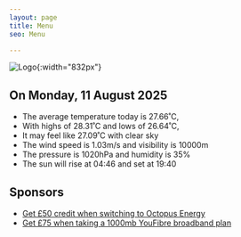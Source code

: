 ```yaml
---
layout: page
title: Menu
seo: Menu

---
```


![Logo](/images/logo.jpg){:width="832px"}

<!-- weather_marker starts -->
## On Monday, 11 August 2025

- The average temperature today is 27.66˚C,
- With highs of 28.31˚C and lows of 26.64˚C,
- It may feel like 27.09˚C with clear sky
- The wind speed is 1.03m/s and visibility is 10000m
- The pressure is 1020hPa and humidity is 35%
- The sun will rise at 04:46 and set at 19:40

<!-- weather_marker ends -->

## Sponsors

- [Get £50 credit when switching to Octopus Energy](https://bit.ly/3oD1nnS)
- [Get £75 when taking a 1000mb YouFibre broadband plan](https://aklam.io/91zWhU?)
